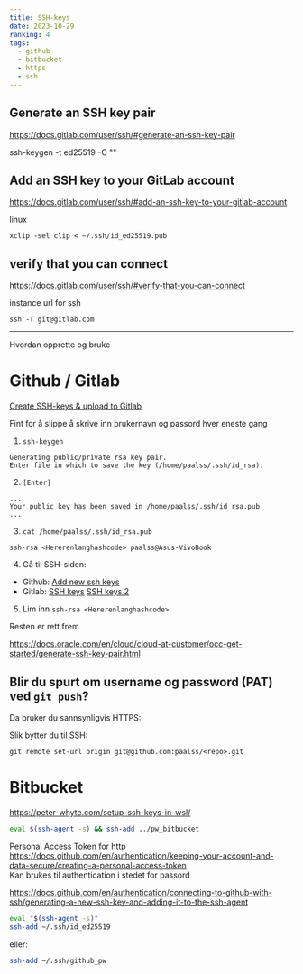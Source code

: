 ```yaml
---
title: SSH-keys
date: 2023-10-29
ranking: 4
tags:
  - github
  - bitbucket
  - https
  - ssh
---
```

## Generate an SSH key pair

<https://docs.gitlab.com/user/ssh/#generate-an-ssh-key-pair>

ssh-keygen -t ed25519 -C "<comment>"

## Add an SSH key to your GitLab account

<https://docs.gitlab.com/user/ssh/#add-an-ssh-key-to-your-gitlab-account>

linux

```
xclip -sel clip < ~/.ssh/id_ed25519.pub
```

## verify that you can connect

<https://docs.gitlab.com/user/ssh/#verify-that-you-can-connect>

instance url for ssh

```
ssh -T git@gitlab.com
```

---

Hvordan opprette og bruke

# Github / Gitlab

[Create SSH-keys & upload to Gitlab](https://docs.gitlab.com/ee/user/ssh.html)

Fint for å slippe å skrive inn brukernavn og passord hver eneste gang


1. `ssh-keygen`

```
Generating public/private rsa key pair.
Enter file in which to save the key (/home/paalss/.ssh/id_rsa):

```
2. `[Enter]`

```
...
Your public key has been saved in /home/paalss/.ssh/id_rsa.pub
...
```

3. `cat /home/paalss/.ssh/id_rsa.pub`

```
ssh-rsa <Hererenlanghashcode> paalss@Asus-VivoBook
```

4. Gå til SSH-siden:
- Github: [Add new ssh keys](https://github.com/settings/ssh/new)
- Gitlab: [SSH keys](https://gitlab.com/-/profile/keys) [SSH keys 2](https://gitlab.com/-/user_settings/ssh_keys)

5. Lim inn `ssh-rsa <Hererenlanghashcode>`

Resten er rett frem

<https://docs.oracle.com/en/cloud/cloud-at-customer/occ-get-started/generate-ssh-key-pair.html>


## Blir du spurt om username og password (PAT) ved `git push`?

Da bruker du sannsynligvis HTTPS:

Slik bytter du til SSH:

`git remote set-url origin git@github.com:paalss/<repo>.git`


# Bitbucket

<https://peter-whyte.com/setup-ssh-keys-in-wsl/>

```sh
eval $(ssh-agent -s) && ssh-add ../pw_bitbucket
```

Personal Access Token for http
<https://docs.github.com/en/authentication/keeping-your-account-and-data-secure/creating-a-personal-access-token>  
Kan brukes til authentication i stedet for passord

<https://docs.github.com/en/authentication/connecting-to-github-with-ssh/generating-a-new-ssh-key-and-adding-it-to-the-ssh-agent>

```sh
eval "$(ssh-agent -s)"
ssh-add ~/.ssh/id_ed25519
```

eller:

```sh
ssh-add ~/.ssh/github_pw
```
